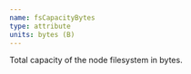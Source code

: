 ```yaml
---
name: fsCapacityBytes
type: attribute
units: bytes (B)
---
```


Total capacity of the node filesystem in bytes.

